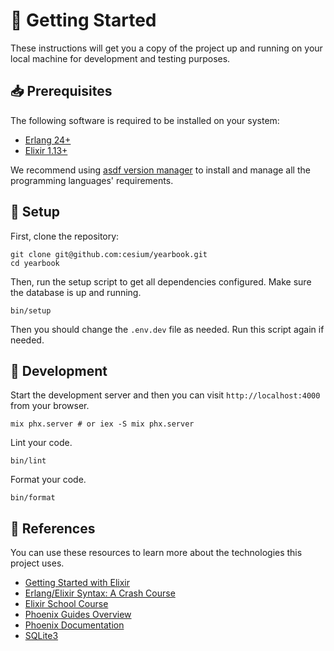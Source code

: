 [asdf-vm]: https://asdf-vm.com/

# 🚀 Getting Started

These instructions will get you a copy of the project up and running on your
local machine for development and testing purposes.

## 📥 Prerequisites

The following software is required to be installed on your system:

- [Erlang 24+](https://www.erlang.org/downloads)
- [Elixir 1.13+](https://elixir-lang.org/install.html)

We recommend using [asdf version manager][asdf-vm] to install and manage all
the programming languages' requirements.

## 🔧 Setup

First, clone the repository:

```
git clone git@github.com:cesium/yearbook.git
cd yearbook
```

Then, run the setup script to get all dependencies configured. Make sure the database is up and running.

```
bin/setup
```

Then you should change the `.env.dev` file as needed. Run this script again
if needed.

## 🔨 Development

Start the development server and then you can visit `http://localhost:4000`
from your browser.

```
mix phx.server # or iex -S mix phx.server
```

Lint your code.

```
bin/lint
```

Format your code.

```
bin/format
```

## 🔗 References

You can use these resources to learn more about the technologies this project
uses.

- [Getting Started with Elixir](https://elixir-lang.org/getting-started/introduction.html)
- [Erlang/Elixir Syntax: A Crash Course](https://elixir-lang.org/crash-course.html)
- [Elixir School Course](https://elixirschool.com/en/)
- [Phoenix Guides Overview](https://hexdocs.pm/phoenix/overview.html)
- [Phoenix Documentation](https://hexdocs.pm/phoenix)
- [SQLite3](https://sqlite.org/docs.html)

